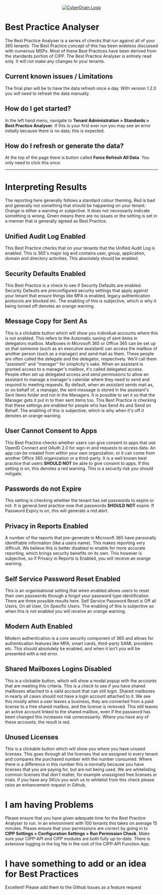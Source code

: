<p align="center"><a href="https://cyberdrain.com" target="_blank" rel="noopener noreferrer"><img src="../assets/img/CyberDrain.png" alt="CyberDrain Logo"></a></p>

# Best Practice Analyser

The Best Practice Analyser is a series of checks that run against all of your 365 tenants. The Best Practice concept of this has been wideless discussed with numerous MSPs. Most of these Best Practices have been derived from the standards portion of CIPP. The Best Practice Analyser is entirely read only. It will not make any changes to your tenants.
## Current known issues / Limitations

The final plan will be to have the data refresh once a day. With version 1.2.0 you will need to refresh the data manually.
## How do I get started?

In the left hand menu, navigate to **Tenant Administration > Standards > Best Practice Analyser**. If this is your first ever run you may see an error initially because there is no data; this is expected.
## How do I refresh or generate the data?

At the top of the page there is button called **Force Refresh All Data**. You only need to click this once.

---

# Interpreting Results
The reporting here generally follows a standard colour theming.
Red is bad and generally not something that should be happening on your tenant.
Orange is either a warning or subjective. It does not necessarily indicate something is wrong.
Green means there are no issues or the setting is set in a manner that is generally agreed as Best Practice.

## Unified Audit Log Enabled
This Best Practice checks that on your tenants that the Unified Audit Log is enabled. This is 365's major log and contains user, group, application, domain and directory activities. This absolutely should be enabled.

## Security Defaults Enabled
This Best Practice is a check to see if Security Defaults are enabled. Security Defaults are preconfigured security settings that apply against your tenant that ensure things like MFA is enabled, legacy authentication protocols are blocked etc. The enabling of this is subjective, which is why it being turned off denotes an orange warning.

## Message Copy for Sent As
This is a clickable button which will show you individual accounts where this is not enabled. This refers to the Automatic saving of sent items in delegators mailbox. Mailboxes in Microsoft 365 or Office 365 can be set up so that someone (such as an executive assistant) can access the mailbox of another person (such as a manager) and send mail as them. These people are often called the delegate and the delegator, respectively. We'll call them "assistant" and "manager" for simplicity's sake. When an assistant is granted access to a manager's mailbox, it's called delegated access. People often set up delegated access and send permissions to allow an assistant to manage a manager's calendar where they need to send and respond to meeting requests. By default, when an assistant sends mail as, or on behalf of, a manager, the sent message is stored in the assistant's Sent Items folder and not in the Managers. It is possible to set it so that the Manager gets it put in to their sent items too. This Best Practice is checking that these settings are enabled for people who has Send As and Send on Behalf. The enabling of this is subjective, which is why when it's off it denotes an orange warning.

## User Cannot Consent to Apps
This Best Practice checks whether users can give consent to apps that use OpenID Connect and OAuth 2.0 for sign-in and requests to access data. An app can be created from within your own organization, or it can come from another Office 365 organization or a third-party. It is a well known best practice that users **SHOULD NOT** be able to give consent to apps. If this setting is on, this denotes a red warning. This is a security risk you should mitigate.

## Passwords do not Expire
This setting is checking whether the tenant has set passwords to expire or not. It is general best practice now that passwords **SHOULD NOT** expire. If Password Expiry is on, this will generate a red alert.

## Privacy in Reports Enabled
A number of the reports that pre-generate in Microsoft 365 have personally identifiable information (like a users name). This makes reporting very difficult. We believe this is better disabled to enable for more accurate reporting, which brings security benefits on its own. This however is subjective, so if Privacy in Reports is Enabled, you will receive an orange warning.

## Self Service Password Reset Enabled
This is an organisational setting that when enabled allows users to reset their own passwords through a forgot your password type identification. There are three possible results here. Self Service Password Reset is Off all Users, On all User, On Specific Users. The enabling of this is subjective so when this is not enabled you will receive an orange warning.

## Modern Auth Enabled
Modern authentication is a core security component of 365 and allows for authentication features like MFA, smart cards, third-party SAML providers etc. This should absolutely be enabled, and when it isn't you will be presented with a red error.

## Shared Mailboxes Logins Disabled
This is a clickable button, which will show a modal popup with the accounts that are meeting this criteria. This is a check to see if you have shared mailboxes attached to a valid account that can still login. Shared mailboxes in nearly all cases should not have a login account attached to it. We see this mostly when a user leaves a business, they are converted from a paid license to a free shared mailbox, and the license is removed. This still leaves an active account linked to the shared mailbox, even if the password has been changed this increases risk unnecessarily. Where you have any of these accounts, the result is red.

## Unused Licenses
This is a clickable button which will show you where you have unused licenses. This goes through all the licenses that are assigned in every tenant and compares the purchased number with the number consumed. Where there is a difference in this number this is normally because you have licenses that you are paying for, but are not being used. We are whitelisting common licenses that don't matter, for example unassigned free licenses or trials. If you have any SKUs you wish us to whitelist from this check please raise an enhancement request in Github.

# I am having Problems
Please ensure that you have given adequate time for the Best Practice Analyser to run. In an environment with 100 tenants this takes on average 15 minutes. Please ensure that your permissions are correct by going in to **CIPP Settings > Configuration Settings > Run Permission Check**. Make sure your CIPP-API and CIPP modules are both fully up-to-date. There is extensive logging in the log file in the root of the CIPP-API Function App.

# I have something to add or an idea for Best Practices
Excellent! Please add them to the Github Issues as a feature request




